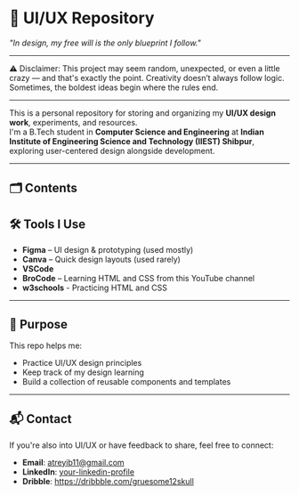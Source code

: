 # 🎨 UI/UX Repository
*"In design, my free will is the only blueprint I follow."*


---

⚠️ Disclaimer:
This project may seem random, unexpected, or even a little crazy — and that's exactly the point. Creativity doesn’t always follow logic. Sometimes, the boldest ideas begin where the rules end.

---

This is a personal repository for storing and organizing my **UI/UX design work**, experiments, and resources.  
I'm a B.Tech student in **Computer Science and Engineering** at **Indian Institute of Engineering Science and Technology (IIEST) Shibpur**, exploring user-centered design alongside development.

---

## 🗂️ Contents

## 🛠 Tools I Use

- **Figma** – UI design & prototyping (used mostly) 
- **Canva** – Quick design layouts (used rarely)
- **VSCode**
- **BroCode** – Learning HTML and CSS from this YouTube channel
- **w3schools** - Practicing HTML and CSS    

---

## 📌 Purpose

This repo helps me:

- Practice UI/UX design principles  
- Keep track of my design learning  
- Build a collection of reusable components and templates  

---

## 📬 Contact

If you're also into UI/UX or have feedback to share, feel free to connect:

- **Email**: atreyib11@gmail.com  
- **LinkedIn**: [your-linkedin-profile](https://linkedin.com/in/atreyi-biswas-02669a309)
- **Dribble**: https://dribbble.com/gruesome12skull


